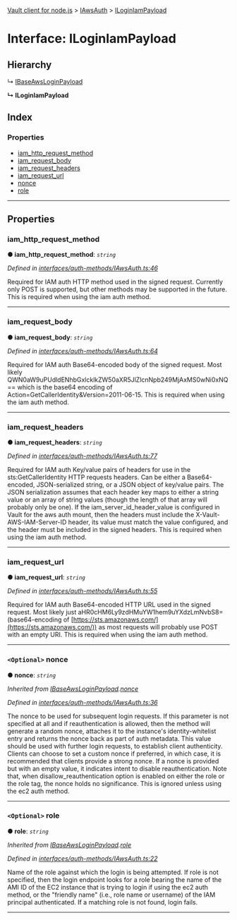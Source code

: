 [Vault client for node.js](../README.md) > [IAwsAuth](../modules/iawsauth.md) > [ILoginIamPayload](../interfaces/iawsauth.iloginiampayload.md)

# Interface: ILoginIamPayload

## Hierarchy

↳  [IBaseAwsLoginPayload](iawsauth.ibaseawsloginpayload.md)

**↳ ILoginIamPayload**

## Index

### Properties

* [iam_http_request_method](iawsauth.iloginiampayload.md#iam_http_request_method)
* [iam_request_body](iawsauth.iloginiampayload.md#iam_request_body)
* [iam_request_headers](iawsauth.iloginiampayload.md#iam_request_headers)
* [iam_request_url](iawsauth.iloginiampayload.md#iam_request_url)
* [nonce](iawsauth.iloginiampayload.md#nonce)
* [role](iawsauth.iloginiampayload.md#role)

---

## Properties

<a id="iam_http_request_method"></a>

###  iam_http_request_method

**● iam_http_request_method**: *`string`*

*Defined in [interfaces/auth-methods/IAwsAuth.ts:46](https://github.com/theogravity/vault-client/blob/38077d0/src/interfaces/auth-methods/IAwsAuth.ts#L46)*

Required for IAM auth HTTP method used in the signed request. Currently only POST is supported, but other methods may be supported in the future. This is required when using the iam auth method.

___
<a id="iam_request_body"></a>

###  iam_request_body

**● iam_request_body**: *`string`*

*Defined in [interfaces/auth-methods/IAwsAuth.ts:64](https://github.com/theogravity/vault-client/blob/38077d0/src/interfaces/auth-methods/IAwsAuth.ts#L64)*

Required for IAM auth Base64-encoded body of the signed request. Most likely QWN0aW9uPUdldENhbGxlcklkZW50aXR5JlZlcnNpb249MjAxMS0wNi0xNQ== which is the base64 encoding of Action=GetCallerIdentity&Version=2011-06-15. This is required when using the iam auth method.

___
<a id="iam_request_headers"></a>

###  iam_request_headers

**● iam_request_headers**: *`string`*

*Defined in [interfaces/auth-methods/IAwsAuth.ts:77](https://github.com/theogravity/vault-client/blob/38077d0/src/interfaces/auth-methods/IAwsAuth.ts#L77)*

Required for IAM auth Key/value pairs of headers for use in the sts:GetCallerIdentity HTTP requests headers. Can be either a Base64-encoded, JSON-serialized string, or a JSON object of key/value pairs. The JSON serialization assumes that each header key maps to either a string value or an array of string values (though the length of that array will probably only be one). If the iam\_server\_id\_header\_value is configured in Vault for the aws auth mount, then the headers must include the X-Vault-AWS-IAM-Server-ID header, its value must match the value configured, and the header must be included in the signed headers. This is required when using the iam auth method.

___
<a id="iam_request_url"></a>

###  iam_request_url

**● iam_request_url**: *`string`*

*Defined in [interfaces/auth-methods/IAwsAuth.ts:55](https://github.com/theogravity/vault-client/blob/38077d0/src/interfaces/auth-methods/IAwsAuth.ts#L55)*

Required for IAM auth Base64-encoded HTTP URL used in the signed request. Most likely just aHR0cHM6Ly9zdHMuYW1hem9uYXdzLmNvbS8= (base64-encoding of [https://sts.amazonaws.com/](https://sts.amazonaws.com/)) as most requests will probably use POST with an empty URI. This is required when using the iam auth method.

___
<a id="nonce"></a>

### `<Optional>` nonce

**● nonce**: *`string`*

*Inherited from [IBaseAwsLoginPayload](iawsauth.ibaseawsloginpayload.md).[nonce](iawsauth.ibaseawsloginpayload.md#nonce)*

*Defined in [interfaces/auth-methods/IAwsAuth.ts:36](https://github.com/theogravity/vault-client/blob/38077d0/src/interfaces/auth-methods/IAwsAuth.ts#L36)*

The nonce to be used for subsequent login requests. If this parameter is not specified at all and if reauthentication is allowed, then the method will generate a random nonce, attaches it to the instance's identity-whitelist entry and returns the nonce back as part of auth metadata. This value should be used with further login requests, to establish client authenticity. Clients can choose to set a custom nonce if preferred, in which case, it is recommended that clients provide a strong nonce. If a nonce is provided but with an empty value, it indicates intent to disable reauthentication. Note that, when disallow\_reauthentication option is enabled on either the role or the role tag, the nonce holds no significance. This is ignored unless using the ec2 auth method.

___
<a id="role"></a>

### `<Optional>` role

**● role**: *`string`*

*Inherited from [IBaseAwsLoginPayload](iawsauth.ibaseawsloginpayload.md).[role](iawsauth.ibaseawsloginpayload.md#role)*

*Defined in [interfaces/auth-methods/IAwsAuth.ts:22](https://github.com/theogravity/vault-client/blob/38077d0/src/interfaces/auth-methods/IAwsAuth.ts#L22)*

Name of the role against which the login is being attempted. If role is not specified, then the login endpoint looks for a role bearing the name of the AMI ID of the EC2 instance that is trying to login if using the ec2 auth method, or the "friendly name" (i.e., role name or username) of the IAM principal authenticated. If a matching role is not found, login fails.

___

